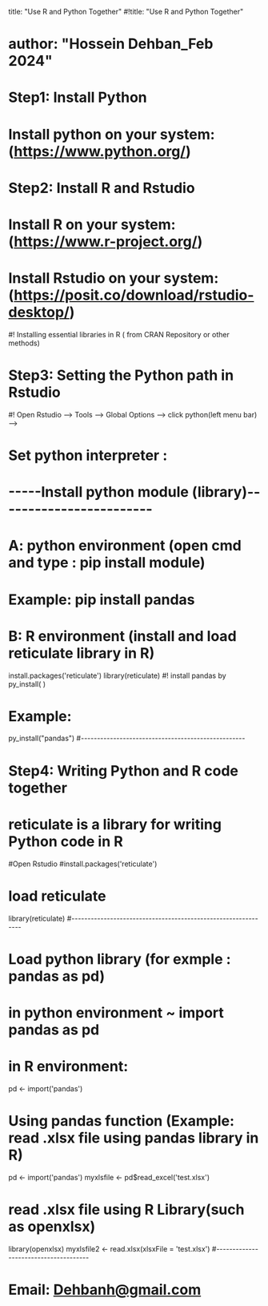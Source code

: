 
 title: "Use R and Python Together"
 #!title: "Use R and Python Together"
# author: "Hossein Dehban_Feb 2024"

# Step1: Install Python
  # Install python on your system: (https://www.python.org/)
  # Step2: Install R and Rstudio
  # Install R on your system: (https://www.r-project.org/)
  # Install Rstudio on your system: (https://posit.co/download/rstudio-desktop/)
  #! Installing essential libraries in R ( from CRAN Repository or other methods)
# Step3: Setting the Python path in Rstudio
   #! Open Rstudio —> Tools —> Global Options —> click python(left menu bar) —>
# Set python interpreter :
# -----Install python module (library)------------------------
# A: python environment (open cmd and type : pip install module)

# Example: pip install pandas
# B: R environment (install and load reticulate library in R)
install.packages('reticulate')
library(reticulate)
#! install pandas by py_install( )
# Example: 
py_install("pandas")
#---------------------------------------------------
# Step4: Writing Python and R code together
# reticulate is a library for writing Python code in R
#Open Rstudio
#install.packages('reticulate')
# load reticulate
library(reticulate)
#--------------------------------------------------------------
# Load python library (for exmple : pandas as pd)
# in python environment ~ import pandas as pd
# in R environment:
pd <- import('pandas')
# Using pandas function (Example: read .xlsx file using pandas library in R)
pd <- import('pandas')
myxlsfile <- pd$read_excel('test.xlsx')

# read .xlsx file using R Library(such as openxlsx)
library(openxlsx)
myxlsfile2 <- read.xlsx(xlsxFile = 'test.xlsx')
#--------------------------------------
# Email: Dehbanh@gmail.com
